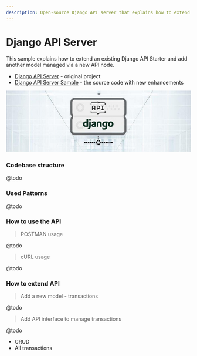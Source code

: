 ```yaml
---
description: Open-source Django API server that explains how to extend an existing codebase
---
```


# Django API Server

This sample explains how to extend an existing Django API Starter and add another model managed via a new API node. 

* [Django API Server](../../boilerplate-code/api-server/django.md) - original project
* [Django API Server Sample](https://github.com/app-generator/api-server-django-sample) - the source code with new enhancements 

![Django API Server - Cover Image.](../../.gitbook/assets/api-cover-django-xs.jpg)

### Codebase structure

@todo

### Used Patterns

@todo

### How to use the API

> POSTMAN usage

@todo

> cURL usage

@todo

### How to extend API

> Add a new model - transactions

@todo

> Add API interface to manage transactions

@todo

* CRUD
* All transactions 

